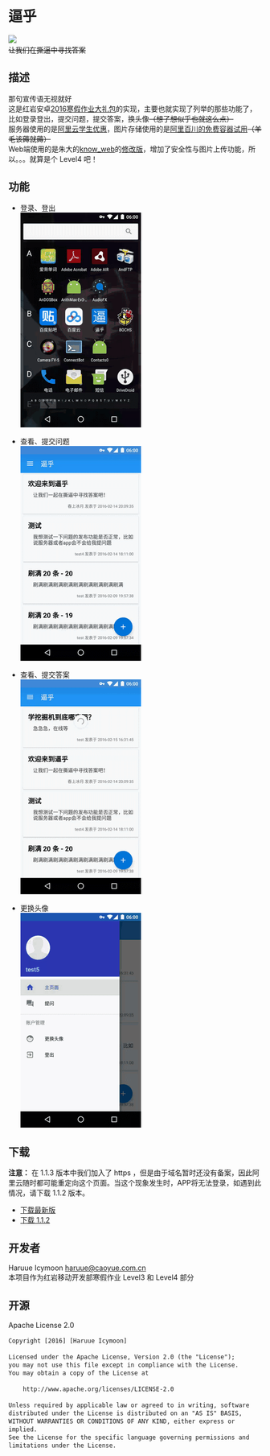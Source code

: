 # 逼乎    
![](https://cdn.rawgit.com/haruue/bihu/master/readme.res/icon_bihu.svg)    
~~让我们在撕逼中寻找答案~~    

## 描述    
那句宣传语无视就好    
这是红岩安卓[2016寒假作业大礼包](https://github.com/Jude95/2016WinterHomeWork.git)的实现，主要也就实现了列举的那些功能了，比如登录登出，提交问题，提交答案，换头像~~（想了想似乎也就这么点）~~    
服务器使用的是[阿里云学生优惠](http://www.aliyun.com/act/aliyun/campus.html)，图片存储使用的是[阿里百川的免费容器试用](http://tae.taobao.com/appenginecreate)~~（羊毛该薅就薅）~~    
Web端使用的是朱大的[know_web](https://github.com/Jude95/know_web.git)的[修改版](https://github.com/haruue/know_web.git)，增加了安全性与图片上传功能，所以。。。就算是个 Level4 吧！    

## 功能    
+ 登录、登出    
    ![](readme.res/device-2016-02-15-162559.gif)

+ 查看、提交问题    
    ![](readme.res/device-2016-02-15-163152.gif)

+ 查看、提交答案    
    ![](readme.res/device-2016-02-15-163649.gif)

+ 更换头像    
    ![](readme.res/device-2016-02-15-164336.gif)
    

## 下载
__注意：__ 在 1.1.3 版本中我们加入了 https ，但是由于域名暂时还没有备案，因此阿里云随时都可能重定向这个页面。当这个现象发生时，APP将无法登录，如遇到此情况，请下载 1.1.2 版本。
+ [下载最新版](app/app-release.apk?raw=true)
+ [下载 1.1.2 ](https://github.com/haruue/bihu/blob/v1.1.2/app/app-release.apk?raw=true)

## 开发者
Haruue Icymoon <haruue@caoyue.com.cn>    
本项目作为红岩移动开发部寒假作业 Level3 和 Level4 部分    

## 开源    
Apache License 2.0    
``` License
Copyright [2016] [Haruue Icymoon]

Licensed under the Apache License, Version 2.0 (the "License");
you may not use this file except in compliance with the License.
You may obtain a copy of the License at

    http://www.apache.org/licenses/LICENSE-2.0

Unless required by applicable law or agreed to in writing, software
distributed under the License is distributed on an "AS IS" BASIS,
WITHOUT WARRANTIES OR CONDITIONS OF ANY KIND, either express or implied.
See the License for the specific language governing permissions and
limitations under the License.

```